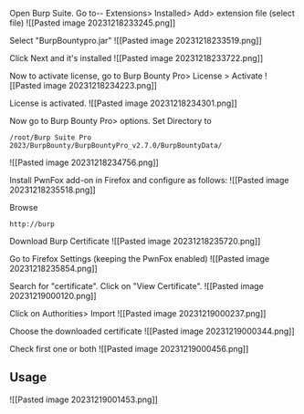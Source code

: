 Open Burp Suite.
Go to-- Extensions> Installed> Add> extension file (select file)
![[Pasted image 20231218233245.png]]


Select "BurpBountypro.jar"
![[Pasted image 20231218233519.png]]

Click Next and it's installed
![[Pasted image 20231218233722.png]]

Now to activate license, go to Burp Bounty Pro> License > Activate
![[Pasted image 20231218234223.png]]

License is activated.
![[Pasted image 20231218234301.png]]

Now go to Burp Bounty Pro> options.
Set Directory to 
```
/root/Burp Suite Pro 2023/BurpBounty/BurpBountyPro_v2.7.0/BurpBountyData/
```
![[Pasted image 20231218234756.png]]

Install PwnFox add-on in Firefox and configure as follows:
![[Pasted image 20231218235518.png]]


Browse 
```
http://burp
```

Download Burp Certificate
![[Pasted image 20231218235720.png]]

Go to Firefox Settings (keeping the PwnFox enabled)
![[Pasted image 20231218235854.png]]

Search for "certificate". Click on "View Certificate".
![[Pasted image 20231219000120.png]]

Click on Authorities> Import
![[Pasted image 20231219000237.png]]

Choose the downloaded certificate
![[Pasted image 20231219000344.png]]

Check first one or both
![[Pasted image 20231219000456.png]]


## Usage


![[Pasted image 20231219001453.png]]


